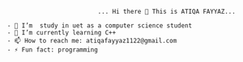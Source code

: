                                     ... Hi there 👋 This is ATIQA FAYYAZ...

           - 🔭 I’m  study in uet as a computer science student
           - 🌱 I’m currently learning C++
           - 📫 How to reach me: atiqafayyaz1122@gmail.com 
           - ⚡ Fun fact: programming 
